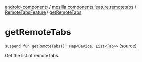 [android-components](../../index.md) / [mozilla.components.feature.remotetabs](../index.md) / [RemoteTabsFeature](index.md) / [getRemoteTabs](./get-remote-tabs.md)

# getRemoteTabs

`suspend fun getRemoteTabs(): `[`Map`](https://kotlinlang.org/api/latest/jvm/stdlib/kotlin.collections/-map/index.html)`<`[`Device`](../../mozilla.components.concept.sync/-device/index.md)`, `[`List`](https://kotlinlang.org/api/latest/jvm/stdlib/kotlin.collections/-list/index.html)`<`[`Tab`](../../mozilla.components.browser.storage.sync/-tab/index.md)`>>` [(source)](https://github.com/mozilla-mobile/android-components/blob/master/components/feature/remotetabs/src/main/java/mozilla/components/feature/remotetabs/RemoteTabsFeature.kt#L66)

Get the list of remote tabs.

